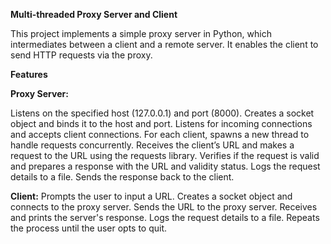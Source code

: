 **Multi-threaded Proxy Server and Client**

This project implements a simple proxy server in Python, which intermediates between a client and a remote server. It enables the client to send HTTP requests via the proxy.


**Features**


**Proxy Server:**

Listens on the specified host (127.0.0.1) and port (8000).
Creates a socket object and binds it to the host and port.
Listens for incoming connections and accepts client connections.
For each client, spawns a new thread to handle requests concurrently.
Receives the client’s URL and makes a request to the URL using the requests library.
Verifies if the request is valid and prepares a response with the URL and validity status.
Logs the request details to a file.
Sends the response back to the client.

**Client:**
Prompts the user to input a URL.
Creates a socket object and connects to the proxy server.
Sends the URL to the proxy server.
Receives and prints the server's response.
Logs the request details to a file.
Repeats the process until the user opts to quit.
